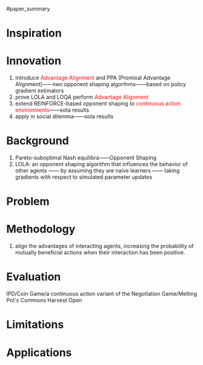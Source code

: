 #paper_summary 

# Inspiration



# Innovation
1. introduce <font color="#ff0000">Advantage Alignment</font> and PPA (Promixal Advantage Alignment)——two opponent shaping algorthms——based on policy gradient estimators
2. prove LOLA and LOQA perform<font color="#ff0000"> Advantage Alignment</font> 
3. extend REINFORCE-based opponent shaping to <font color="#ff0000">continuous action environments</font>——sota results
4. apply in social dilemma——sota results


# Background
1. Pareto-suboptimal Nash equilibra——Opponent Shaping
2. LOLA: an opponent shaping algorithm that influences the behavior of other agents —— by assuming they are naive learners —— taking gradients with respect to simulated parameter updates

# Problem



# Methodology
1. align the advantages of interacting agents, increasing the probability of mutually beneficial actions when their interaction has been positive.


# Evaluation
IPD/Coin Game/a continuous action variant of the Negotiation Game/Melting Pot's Commons Harvest Open


# Limitations



# Applications